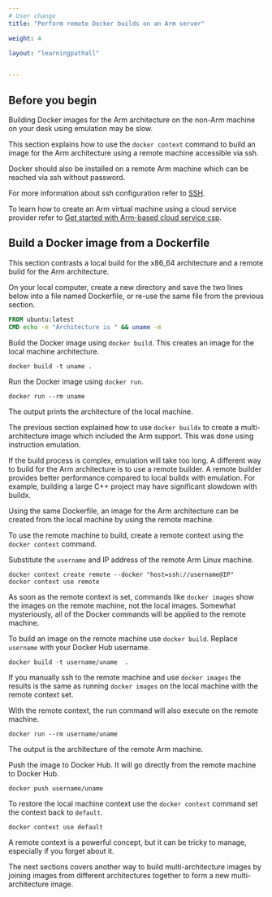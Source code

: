 ```yaml
---
# User change
title: "Perform remote Docker builds on an Arm server"

weight: 4

layout: "learningpathall"


---
```


## Before you begin

Building Docker images for the Arm architecture on the non-Arm machine on your desk using emulation may be slow. 

This section explains how to use the `docker context` command to build an image for the Arm architecture using a remote machine accessible via ssh. 

Docker should also be installed on a remote Arm machine which can be reached via ssh without password. 

For more information about ssh configuration refer to [SSH](/install-tools/ssh/).

To learn how to create an Arm virtual machine using a cloud service provider refer to [Get started with Arm-based cloud service csp](/learning-paths/server-and-cloud/csp/).

## Build a Docker image from a Dockerfile

This section contrasts a local build for the x86_64 architecture and a remote build for the Arm architecture. 

On your local computer, create a new directory and save the two lines below into a file named Dockerfile, or re-use the same file from the previous section.

```dockerfile
FROM ubuntu:latest
CMD echo -n "Architecture is " && uname -m
```

Build the Docker image using `docker build`. This creates an image for the local machine architecture.

```console 
docker build -t uname .
```

Run the Docker image using `docker run`. 

```console
docker run --rm uname 
```

The output prints the architecture of the local machine. 

The previous section explained how to use `docker buildx` to create a multi-architecture image which included the Arm support. This was done using instruction emulation. 

If the build process is complex, emulation will take too long. A different way to build for the Arm architecture is to use a remote builder. A remote builder provides better performance compared to local buildx with emulation. For example, building a large C++ project may have significant slowdown with buildx. 

Using the same Dockerfile, an image for the Arm architecture can be created from the local machine by using the remote machine. 

To use the remote machine to build, create a remote context using the `docker context` command. 

Substitute the `username` and IP address of the remote Arm Linux machine.

```console
docker context create remote --docker "host=ssh://username@IP"
docker context use remote
```

As soon as the remote context is set, commands like `docker images` show the images on the remote machine, not the local images. Somewhat mysteriously, all of the Docker commands will be applied to the remote machine.  

To build an image on the remote machine use `docker build`. Replace `username` with your Docker Hub username.

```console
docker build -t username/uname  .
```

If you manually ssh to the remote machine and use `docker images` the results is the same as running `docker images` on the local machine with the remote context set. 

With the remote context, the run command will also execute on the remote machine. 

```console
docker run --rm username/uname
```

The output is the architecture of the remote Arm machine. 

Push the image to Docker Hub. It will go directly from the remote machine to Docker Hub. 

```console
docker push username/uname
```

To restore the local machine context use the `docker context` command set the context back to `default`.

```console
docker context use default
```

A remote context is a powerful concept, but it can be tricky to manage, especially if you forget about it. 

The next sections covers another way to build multi-architecture images by joining images from different architectures together to form a new multi-architecture image.

